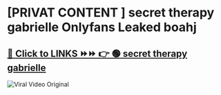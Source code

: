 
 # [PRIVAT CONTENT ] secret therapy gabrielle Onlyfans Leaked boahj

## <h2><a href="https://clipsfans.com/secret_therapy_gabrielle&ref=git">🔗 Click to LINKS ⏩⏩ 👉 🟢 secret therapy gabrielle </a></h2>

<a href="https://clipsfans.com/secret_therapy_gabrielle&ref=git" rel="nofollow" data-target="animated-image.originalLink"><img src="https://i.ibb.co.com/xMMVF88/686577567.gif" alt="Viral Video Original" style="max-width: 100%; display: inline-block;" data-target="animated-image.originalImage"></a>

